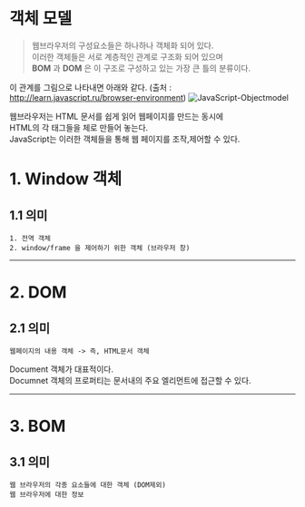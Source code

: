 객체 모델
=======================
> 웹브라우저의 구성요소들은 하나하나 객체화 되어 있다.  
> 이러한 객체들은 서로 계층적인 관계로 구조화 되어 있으며  
> **BOM** 과 **DOM** 은 이 구조로 구성하고 있는 가장 큰 틀의 분류이다.  

이 관계를 그림으로 나타내면 아래와 같다. (출처 : http://learn.javascript.ru/browser-environment)
![JavaScript-Objectmodel](https://user-images.githubusercontent.com/50267433/62001610-39a1e000-b12f-11e9-99b6-8b2c611b97bd.png)

웹브라우저는 HTML 문서를 쉽게 읽어 웹페이지를 만드는 동시에  
HTML의 각 태그들을 체로 만들어 놓는다.  
JavaScript는 이러한 객체들을 통해 웹 페이지를 조작,제어할 수 있다.

# 1. Window 객체
## 1.1 의미
```
1. 전역 객체
2. window/frame 을 제어하기 위한 객체 (브라우저 창)
```

***
# 2. DOM
## 2.1 의미
```
웹페이지의 내용 객체 -> 즉, HTML문서 객체
```
Document 객체가 대표적이다.  
Documnet 객체의 프로퍼티는 문서내의 주요 엘리먼트에 접근할 수 있다.

***
# 3. BOM
## 3.1 의미
```
웹 브라우저의 각종 요소들에 대한 객체 (DOM제외)
웹 브라우저에 대한 정보
```
